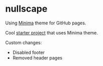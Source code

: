 # nullscape

Using [Minima](https://github.com/jekyll/minima) theme for GitHub pages.

Cool [starter project](https://github.com/jsanz/gh-pages-minima-starter/tree/master) that uses Minima theme.

Custom changes:
- Disabled footer
- Removed header pages